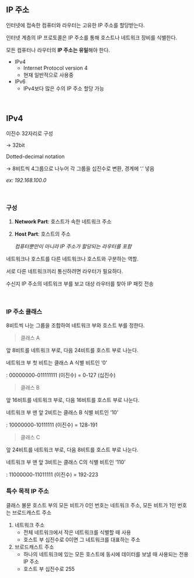 ## IP 주소

인터넷에 접속한 컴퓨터와 라우터는 고유한 IP 주소를 할당받는다.

인터넷 계층의 IP 프로토콜은 IP 주소를 통해 호스트나 네트워크 장비를 식별한다.

모든 컴퓨터나 라우터의 **IP 주소는 유일**해야 한다.

- IPv4
    - Internet Protocol version 4
    - 현재 일반적으로 사용중
- IPv6
    - IPv4보다 많은 수의 IP 주소 할당 가능

<br/>

## IPv4

이진수 32자리로 구성

→ 32bit

Dotted-decimal notation

→ 8비트씩 4그룹으로 나누어 각 그룹을 십진수로 변환, 경계에 ‘.’ 넣음

*ex: 192.168.100.0*

<br/>

### 구성

1. **Network Part**: 호스트가 속한 네트워크 주소
2. **Host Part**: 호스트의 주소
    
    *컴퓨터뿐만이 아니라 IP 주소가 할당되는 라우터를 포함*

네트워크나 호스트를 다른 네트워크나 호스트와 구분하는 역할.

서로 다른 네트워크끼리 통신하려면 라우터가 필요하다.

수신지 IP 주소의 네트워크 부를 보고 대상 라우터를 찾아 IP 패킷 전송

<br/>

### IP 주소 클래스

8비트씩 나눈 그룹을 조합하여 네트워크 부와 호스트 부를 정한다.

> 클래스 A
> 

앞 8비트를 네트워크 부로, 다음 24비트를 호스트 부로 나눈다.

네트워크 부 첫 비트는 클래스 A 식별 비트인 ‘0’

: 00000000-011111111 (이진수) = 0-127 (십진수)

> 클래스 B
> 

앞 16비트를 네트워크 부로, 다음 16비트를 호스트 부로 나눈다.

네트워크 부 맨 앞 2비트는 클래스 B 식별 비트인 ‘10’

: 10000000-10111111 (이진수) = 128-191

> 클래스 C
> 

앞 24비트를 네트워크 부로, 다음 8비트를 호스트 부로 나눈다.

네트워크 부 맨 앞 3비트는 클래스 C의 식별 비트인 ‘110’

: 11000000-11011111 (이진수) = 192-223


### 특수 목적 IP 주소

클래스 불문 호스트 부의 모든 비트가 0인 번호는 네트워크 주소, 모든 비트가 1인 번호는 브로드캐스트 주소

1. 네트워크 주소
    - 전체 네트워크에서 작은 네트워크를 식별할 때 사용
    - 호스트 부 십진수로 0이면 그 네트워크를 대표하는 주소
2. 브로드캐스트 주소
    - 하나의 네트워크에 있는 모든 호스트에 동시에 데이터를 보낼 때 사용되는 전용 IP 주소
    - 호스트 부 십진수로 255